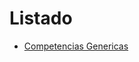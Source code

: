# Listado
- [Competencias Genericas](https://github.com/AdrianFranco299/FMAT/blob/46e8504ac007616d3729d18d36f4c77e86d393ef/competencias/competenciasgenericas)

